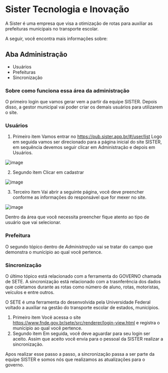 # Sister Tecnologia e Inovação

A Sister é uma empresa que visa a otimização de rotas para auxiliar as prefeituras municipais no transporte escolar. 

A seguir, você encontra mais informações sobre: 

## Aba Administração
* Usuários
* Prefeituras
* Sincronização  

### Sobre como funciona essa área da administração 
O primeiro login que vamos gerar vem a partir da equipe SISTER. Depois disso, a gestor municipal vai poder criar os demais usuários para utilizarem o site.

### Usuários
1. Primeiro item
Vamos entrar no https://pub.sister.app.br/#/user/list
Logo em seguida vamos ser direcionado para a página inicial do site SISTER, em sequência devemos seguir clicar em Administração e depois em Usuários.

![image](https://github.com/user-attachments/assets/e9b50a78-21ac-4920-87a4-1a774e424c95)

2. Segundo item
Clicar em cadastrar

![image](https://github.com/user-attachments/assets/c22f471a-ea34-40a7-b974-cf1078cbd7ab)

3. Terceiro item
Vai abrir a seguinte página, você deve preencher conforme as informações do responsável que for mexer no site.

![image](https://github.com/user-attachments/assets/fe8dff8a-4bf1-4ef4-a296-c0f6ca4ef1df)

Dentro da área que você necessita preencher fique atento ao tipo de usuário que vai selecionar.


### Prefeitura
O segundo tópico dentro de *Administração* vai se tratar do campo que demonstra o munícipio ao qual você pertence.

### Sincronização
O últímo tópico está relacionado com a ferramenta do GOVERNO chamada de SETE. A sincronização está relacionado com a trasnferência dos dados que coletamos durante as rotas como número de aluno, rotas, motoristas, veículos e entre outros.

O SETE é uma ferramenta do desenvolvida pela Universidade Federal voltado a auxiliar na gestão do transporte escolar de estados, municípios.

1. Primeiro item
  Você acessa o site https://www.fnde.gov.br/sete/src/renderer/login-view.html e registra o munícipio ao qual você pertence.
2. Segundo item
   Em seguida, você deve aguardar para seu login ser aceito. Assim que aceito você envia para o pessoal da SISTER realizar a sincronização.

Apos realizar esse passo a passo, a sincronização passa a ser parte da equipe SISTER e somos nós que realizamos as atualizações para o governo.
